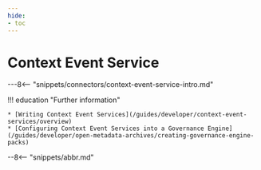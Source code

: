 ```yaml
---
hide:
- toc
---
```


<!-- SPDX-License-Identifier: CC-BY-4.0 -->
<!-- Copyright Contributors to the ODPi Egeria project. -->

# Context Event Service

---8<-- "snippets/connectors/context-event-service-intro.md"

!!! education "Further information"

    * [Writing Context Event Services](/guides/developer/context-event-services/overview)
    * [Configuring Context Event Services into a Governance Engine](/guides/developer/open-metadata-archives/creating-governance-engine-packs)
    
--8<-- "snippets/abbr.md"